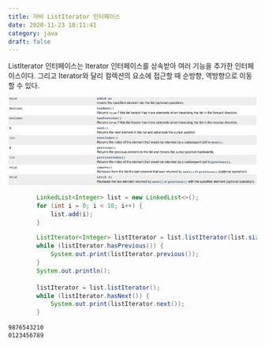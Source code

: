 ```yaml
---
title: 자바 ListIterator 인터페이스
date: 2020-11-23 18:11:41
category: java
draft: false
---
```


ListIterator 인터페이스는 Iterator 인터페이스를 상속받아 여러 기능을 추가한 인터페이스이다. 그리고 Iterator와 달리 컬렉션의 요소에 접근할 때 순방향, 역방향으로 이동할 수 있다.

![](../../assets/listiterator.png)



```java
        LinkedList<Integer> list = new LinkedList<>();
        for (int i = 0; i < 10; i++) {
            list.add(i);
        }
```

```java
        ListIterator<Integer> listIterator = list.listIterator(list.size());
        while (listIterator.hasPrevious()) {
            System.out.print(listIterator.previous());
        }
        System.out.println();

        listIterator = list.listIterator();
        while (listIterator.hasNext()) {
            System.out.print(listIterator.next());
        }
```

```
9876543210
0123456789
```